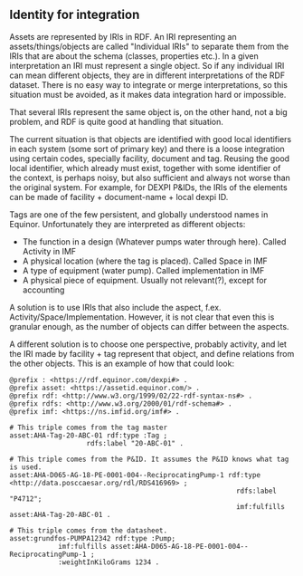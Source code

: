 ## Identity for integration

Assets are represented by IRIs in RDF. An IRI representing an assets/things/objects are called "Individual IRIs" to separate them from the IRIs that are about the schema (classes, properties etc.). In a given interpretation an IRI must represent a single object. So if any individual IRI can mean different objects, they are in different interpretations of the RDF dataset. There is no easy way to integrate or merge interpretations, so this situation must be avoided, as it makes data integration hard or impossible.

That several IRIs represent the same object is, on the other hand, not a big problem, and RDF is quite good at handling that situation. 

The current situation is that objects are identified with good local identifiers in each system (some sort of primary key) and there is a loose integration using certain codes, specially facility, document and tag. 
Reusing the good local identifier, which already must exist, together with some identifier of the context, is perhaps noisy, but also sufficient and always not worse than the original system. 
For example, for DEXPI P&IDs, the IRIs of the elements can be made of facility + document-name + local dexpi ID.

Tags are one of the few persistent, and globally understood names in Equinor. Unfortunately they are interpreted as different objects:
- The function in a design (Whatever pumps water through here). Called Activity in IMF
- A physical location (where the tag is placed). Called Space in IMF
- A type of equipment (water pump). Called implementation in IMF
- A physical piece of equipment. Usually not relevant(?), except for accounting

A solution is to use IRIs that also include the aspect, f.ex. Activity/Space/Implementation. However, it is not clear that even this is granular enough, as the number of objects can differ between the aspects. 

A different solution is to choose one perspective, probably activity, and let the IRI made by facility + tag represent that object, and define relations from the other objects. This is an example of how that could look:

```turtle
@prefix : <https://rdf.equinor.com/dexpi#> .
@prefix asset: <https://assetid.equinor.com/> .
@prefix rdf: <http://www.w3.org/1999/02/22-rdf-syntax-ns#> .
@prefix rdfs: <http://www.w3.org/2000/01/rdf-schema#> .
@prefix imf: <https://ns.imfid.org/imf#> .

# This triple comes from the tag master
asset:AHA-Tag-20-ABC-01 rdf:type :Tag ;
                   rdfs:label "20-ABC-01" .

# This triple comes from the P&ID. It assumes the P&ID knows what tag is used.
asset:AHA-D065-AG-18-PE-0001-004--ReciprocatingPump-1 rdf:type <http://data.posccaesar.org/rdl/RDS416969> ;
                                                        rdfs:label "P4712";
                                                        imf:fulfills asset:AHA-Tag-20-ABC-01 .

# This triple comes from the datasheet.
asset:grundfos-PUMPA12342 rdf:type :Pump;
            imf:fulfills asset:AHA-D065-AG-18-PE-0001-004--ReciprocatingPump-1 ;
            :weightInKiloGrams 1234 .

                                                        
```




